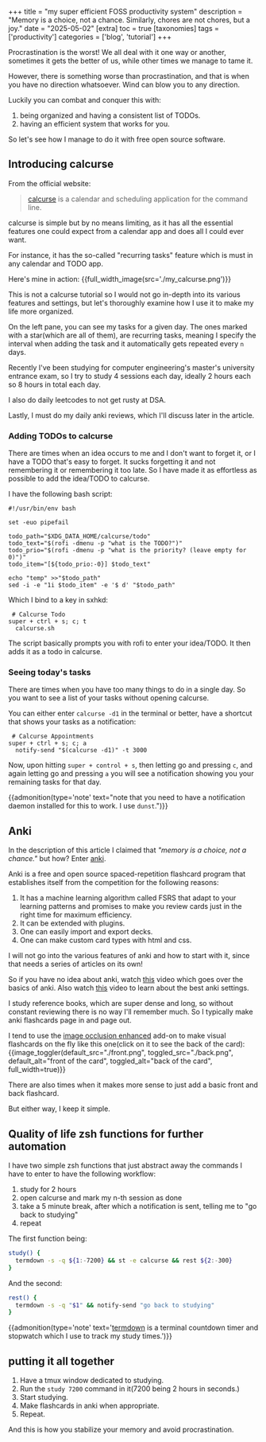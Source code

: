 +++
title = "my super efficient FOSS productivity system"
description = "Memory is a choice, not a chance. Similarly, chores are not chores, but a joy."
date = "2025-05-02"
[extra]
toc = true
[taxonomies]
tags = ['productivity']
categories = ['blog', 'tutorial']
+++

Procrastination is the worst! We all deal with it one way or another, sometimes it gets the better of us, while other times we manage to tame it.

However, there is something worse than procrastination, and that is when you have no direction whatsoever. Wind can blow you to any direction.

Luckily you can combat and conquer this with:

1. being organized and having a consistent list of TODOs.
2. having an efficient system that works for you.

So let's see how I manage to do it with free open source software.

## Introducing calcurse

From the official website:
> [calcurse](https://calcurse.org/) is a calendar and scheduling application for the command line.

calcurse is simple but by no means limiting, as it has all the essential features one could expect from a calendar app and does all I could ever want.

For instance, it has the so-called "recurring tasks" feature which is must in any calendar and TODO app.

Here's mine in action:
{{full_width_image(src='./my_calcurse.png')}}

This is not a calcurse tutorial so I would not go in-depth into its various features and settings, but let's thoroughly examine how I use it to make my life more organized.

On the left pane, you can see my tasks for a given day.
The ones marked with a star(which are all of them),
are recurring tasks,
meaning I specify the interval when adding the task and it automatically gets repeated every `n` days.

Recently I've been studying for computer engineering's master's university entrance exam, so I try to study 4 sessions each day, ideally 2 hours each so 8 hours in total each day.

I also do daily leetcodes to not get rusty at DSA.

Lastly, I must do my daily anki reviews, which I'll discuss later in the article.

### Adding TODOs to calcurse

There are times when an idea occurs to me and I don't want to forget it,
or I have a TODO that's easy to forget.
It sucks forgetting it and not remembering it or remembering it too late.
So I have made it as effortless as possible to add the idea/TODO to calcurse.

I have the following bash script:

```sh, name=calcurse.sh
#!/usr/bin/env bash

set -euo pipefail

todo_path="$XDG_DATA_HOME/calcurse/todo"
todo_text="$(rofi -dmenu -p "what is the TODO?")"
todo_prio="$(rofi -dmenu -p "what is the priority? (leave empty for 0)")"
todo_item="[${todo_prio:-0}] $todo_text"

echo "temp" >>"$todo_path"
sed -i -e "1i $todo_item" -e '$ d' "$todo_path"
```

Which I bind to a key in sxhkd:

```sxhkdrc
 # Calcurse Todo
super + ctrl + s; c; t
  calcurse.sh
```

The script basically prompts you with rofi to enter your idea/TODO.
It then adds it as a todo in calcurse.

### Seeing today's tasks

There are times when you have too many things to do in a single day.
So you want to see a list of your tasks without opening calcurse.

You can either enter `calcurse -d1` in the terminal or better, have a shortcut that shows your tasks as a notification:

```sxhkdrc
 # Calcurse Appointments
super + ctrl + s; c; a
  notify-send "$(calcurse -d1)" -t 3000
```

Now, upon hitting `super + control + s`, then letting go and pressing `c`, and again letting go and pressing `a` you will see a notification showing you your remaining tasks for that day.

{{admonition(type='note' text="note that you need to have a notification daemon installed for this to work. I use `dunst`.")}}

## Anki

In the description of this article I claimed that *"memory is a choice, not a chance."*
but how?
Enter [anki](https://apps.ankiweb.net/).

Anki is a free and open source spaced-repetition flashcard program that establishes itself from the competition for the following reasons:

1. It has a machine learning algorithm called FSRS that adapt to your learning patterns and promises to make you review cards just in the right time for maximum efficiency.
2. It can be extended with plugins.
3. One can easily import and export decks.
4. One can make custom card types with html and css.

I will not go into the various features of anki and how to start with it,
since that needs a series of articles on its own!

So if you have no idea about anki, watch [this](https://www.youtube.com/watch?v=WmPx333n5UQ&pp=0gcJCdgAo7VqN5tD) video which goes over the basics of anki. Also watch [this](https://www.youtube.com/watch?v=uo-qQvOZDfg) video to learn about the best anki settings.

I study reference books, which are super dense and long, so without constant reviewing there is no way I'll remember much. So I typically make anki flashcards page in and page out.

I tend to use the [image occlusion enhanced](https://ankiweb.net/shared/info/1374772155) add-on to make visual flashcards on the fly like this one(click on it to see the back of the card):
{{image_toggler(default_src="./front.png", toggled_src="./back.png", default_alt="front of the card",  toggled_alt="back of the card", full_width=true)}}

There are also times when it makes more sense to just add a basic front and back flashcard.

But either way, I keep it simple.

## Quality of life zsh functions for further automation

I have two simple zsh functions that just abstract away the commands I have to enter to have the following workflow:

1. study for 2 hours
2. open calcurse and mark my n-th session as done
3. take a 5 minute break, after which a notification is sent, telling me to "go back to studying"
4. repeat

The first function being:

```sh
study() {
  termdown -s -q ${1:-7200} && st -e calcurse && rest ${2:-300}
}
```

And the second:

```sh
rest() {
  termdown -s -q "$1" && notify-send "go back to studying"
}

```

{{admonition(type='note' text='[termdown](https://github.com/trehn/termdown) is a terminal countdown timer and stopwatch which I use to track my study times.')}}

## putting it all together

1. Have a tmux window dedicated to studying.
1. Run the `study 7200` command in it(7200 being 2 hours in seconds.)
1. Start studying.
1. Make flashcards in anki when appropriate.
1. Repeat.

And this is how you stabilize your memory and avoid procrastination.
